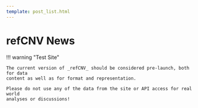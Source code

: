 ```yaml
---
template: post_list.html
---
```


# refCNV News

!!! warning "Test Site"

	The current version of _refCNV_ should be considered pre-launch, both for data
	content as well as for format and representation.

	Please do not use any of the data from the site or API access for real world
	analyses or discussions!